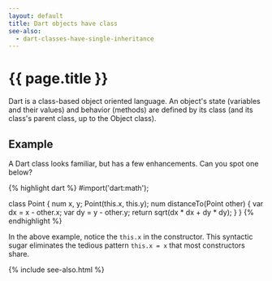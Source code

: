 ```yaml
---
layout: default
title: Dart objects have class
see-also:
  - dart-classes-have-single-inheritance
---
```

# {{ page.title }}

Dart is a class-based object oriented language. An object's
state (variables and their values) and behavior (methods)
are defined by its class (and its class's
parent class, up to the Object class).

## Example

A Dart class looks familiar, but has a few enhancements.
Can you spot one below?

{% highlight dart %}
#import('dart:math');

class Point {
  num x, y;
  Point(this.x, this.y);
  num distanceTo(Point other) {
    var dx = x - other.x;
    var dy = y - other.y;
    return sqrt(dx * dx + dy * dy);
  }
}
{% endhighlight %}

In the above example, notice the `this.x` in the
constructor. This syntactic sugar eliminates the tedious
pattern `this.x = x` that most constructors share.

{% include see-also.html %}